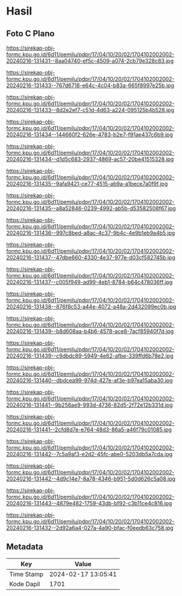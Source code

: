 # Hasil

## Foto C Plano

https://sirekap-obj-formc.kpu.go.id/6d11/pemilu/pdpr/17/04/10/20/02/1704102002002-20240216-131431--8aa04740-ef5c-4509-a074-2cb79e328c83.jpg

https://sirekap-obj-formc.kpu.go.id/6d11/pemilu/pdpr/17/04/10/20/02/1704102002002-20240216-131433--767d6718-e64c-4c04-b83a-665f8997e25b.jpg

https://sirekap-obj-formc.kpu.go.id/6d11/pemilu/pdpr/17/04/10/20/02/1704102002002-20240216-131433--8d2e2ef7-c51d-4d63-a224-095125b4b528.jpg

https://sirekap-obj-formc.kpu.go.id/6d11/pemilu/pdpr/17/04/10/20/02/1704102002002-20240216-131434--144660f2-626e-4783-b2e7-f91ae437c6b9.jpg

https://sirekap-obj-formc.kpu.go.id/6d11/pemilu/pdpr/17/04/10/20/02/1704102002002-20240216-131434--d1d5c683-2937-4869-ac57-20be41515328.jpg

https://sirekap-obj-formc.kpu.go.id/6d11/pemilu/pdpr/17/04/10/20/02/1704102002002-20240216-131435--9afa9421-ce77-4515-ab9a-a1bece7a0f9f.jpg

https://sirekap-obj-formc.kpu.go.id/6d11/pemilu/pdpr/17/04/10/20/02/1704102002002-20240216-131435--a8a52846-0239-4992-ab5b-d53582508f67.jpg

https://sirekap-obj-formc.kpu.go.id/6d11/pemilu/pdpr/17/04/10/20/02/1704102002002-20240216-131436--997c8bed-a8ac-4c37-9b4c-4e9b1eb9a4b5.jpg

https://sirekap-obj-formc.kpu.go.id/6d11/pemilu/pdpr/17/04/10/20/02/1704102002002-20240216-131437--47dbe660-4330-4e37-977e-d03cf582745b.jpg

https://sirekap-obj-formc.kpu.go.id/6d11/pemilu/pdpr/17/04/10/20/02/1704102002002-20240216-131437--c005f949-ad99-4eb1-8784-b64c478036ff.jpg

https://sirekap-obj-formc.kpu.go.id/6d11/pemilu/pdpr/17/04/10/20/02/1704102002002-20240216-131438--876f8c53-a44e-4072-a48a-2d432099ec0b.jpg

https://sirekap-obj-formc.kpu.go.id/6d11/pemilu/pdpr/17/04/10/20/02/1704102002002-20240216-131439--b8d608aa-b4b6-4578-ace8-7acf85940f7d.jpg

https://sirekap-obj-formc.kpu.go.id/6d11/pemilu/pdpr/17/04/10/20/02/1704102002002-20240216-131439--c9dbdc89-5949-4e62-afbe-339ffd6b78e2.jpg

https://sirekap-obj-formc.kpu.go.id/6d11/pemilu/pdpr/17/04/10/20/02/1704102002002-20240216-131440--dbdcea99-974d-427e-af3e-b97ea15aba30.jpg

https://sirekap-obj-formc.kpu.go.id/6d11/pemilu/pdpr/17/04/10/20/02/1704102002002-20240216-131441--9b256ae9-993d-4736-82d5-2f72e12b331d.jpg

https://sirekap-obj-formc.kpu.go.id/6d11/pemilu/pdpr/17/04/10/20/02/1704102002002-20240216-131441--2cfd8d7e-e764-48d3-86a5-a46f79c01085.jpg

https://sirekap-obj-formc.kpu.go.id/6d11/pemilu/pdpr/17/04/10/20/02/1704102002002-20240216-131442--7c5a9af3-e2d2-45fc-abe0-5203db5a7cda.jpg

https://sirekap-obj-formc.kpu.go.id/6d11/pemilu/pdpr/17/04/10/20/02/1704102002002-20240216-131442--4d9c14e7-8a78-4346-b951-5d0d626c5a08.jpg

https://sirekap-obj-formc.kpu.go.id/6d11/pemilu/pdpr/17/04/10/20/02/1704102002002-20240216-131443--4879e482-1759-43db-bf92-c3b11ce4c816.jpg

https://sirekap-obj-formc.kpu.go.id/6d11/pemilu/pdpr/17/04/10/20/02/1704102002002-20240216-131432--2d92a6a4-027a-4a90-bfac-f0eedb63c758.jpg


## Metadata

| Key        | Value               |
| ---------- | ------------------- |
| Time Stamp | 2024-02-17 13:05:41 |
| Kode Dapil | 1701                |



